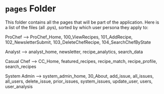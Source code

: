 # `pages` Folder

This folder contains all the pages that will be part of the application. Here is a list of the files (all .pys), sorted by which user persona they apply to:

ProChef --> ProChef_Home, 100_ViewRecipes, 101_AddRecipe, 102_NewsletterSubmit, 103_DeleteChefRecipe, 104_SearchChefByState

Analyst --> analyst_home, newsletter, recipe_analytics, search_data

Casual Chef --> CC_Home, featured_recipes, recipe_match, recipe_profile, search_recipes

System Admin --> system_admin_home, 30_About, add_issue, all_issues, all_users, delete_issue, prior_issues, system_issues, update_user, users, user_analysis

